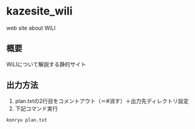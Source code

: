 # kazesite_wili
web site about WiLI

## 概要
WiLIについて解説する静的サイト

## 出力方法
1. plan.txtの2行目をコメントアウト（＝#消す）＋出力先ディレクトリ設定
1. 下記コマンド実行
```
konryu plan.txt
```
